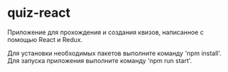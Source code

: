 # quiz-react

Приложение для прохождения и создания квизов, написанное с помощью React и Redux.

Для установки необходимых пакетов выполните команду 'npm install'.  
Для запуска приложения выполните команду 'npm run start'.